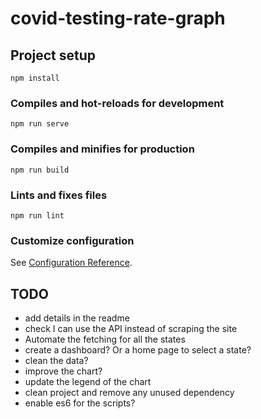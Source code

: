 # covid-testing-rate-graph

## Project setup
```
npm install
```

### Compiles and hot-reloads for development
```
npm run serve
```

### Compiles and minifies for production
```
npm run build
```

### Lints and fixes files
```
npm run lint
```

### Customize configuration
See [Configuration Reference](https://cli.vuejs.org/config/).


## TODO

* add details in the readme
* check I can use the API instead of scraping the site
* Automate the fetching for all the states
* create a dashboard? Or a home page to select a state?
* clean the data?
* improve the chart?
* update the legend of the chart
* clean project and remove any unused dependency
* enable es6 for the scripts?